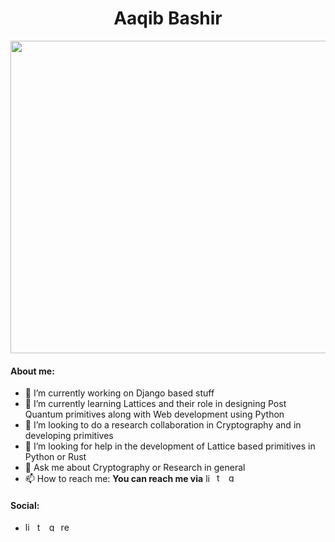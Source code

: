 <div align="center"> <h1>Aaqib Bashir</h1> </div>
<img src="https://github.com/aaqibb13/aaqibb13/blob/main/Image/TCB.JPG" width="1000" height="500"/>

#### About me:
- 🔭 I’m currently working on Django based stuff
- 🌱 I’m currently learning Lattices and their role in designing Post Quantum primitives along with Web development using Python
- 👯 I’m looking to do a research collaboration in Cryptography and in developing primitives
- 🤔 I’m looking for help in the development of Lattice based primitives in Python or Rust
- 💬 Ask me about Cryptography or Research in general
- 📫 How to reach me: **You can reach me via** [<img src='https://cdn.jsdelivr.net/npm/simple-icons@3.0.1/icons/linkedin.svg' alt='linkedin' height='14'>](https://www.linkedin.com/in/aaqibbashir/) [<img src='https://cdn.jsdelivr.net/npm/simple-icons@3.0.1/icons/twitter.svg' alt='twitter' height='15'>](https://twitter.com/aaqibb13) [<img src='https://cdn.jsdelivr.net/npm/simple-icons@3.0.1/icons/gmail.svg' alt='gmail' height='15'>](aaqibb13@gmail.com)

<!-- #### Publications:
1. Applicability of Mobile Contact Tracing in Fighting Pandemic (COVID-19): Issues, Challenges and Solutions. [Link to the article](https://www.sciencedirect.com/science/article/abs/pii/S157401372030407X), DOI: [https://doi.org/10.1016/j.cosrev.2020.100307](https://doi.org/10.1016/j.cosrev.2020.100307)
2. Taxonomy of Blockchain Driven Access Control Frameworks, Models and Schemes for IoT. -->

#### Social:

- [<img src='https://cdn.jsdelivr.net/npm/simple-icons@3.0.1/icons/linkedin.svg' alt='linkedin' height='15'>](https://www.linkedin.com/in/aaqibbashir/)  [<img src='https://cdn.jsdelivr.net/npm/simple-icons@3.0.1/icons/twitter.svg' alt='twitter' height='15'>](https://twitter.com/aaqibb13)  [<img src='https://cdn.jsdelivr.net/npm/simple-icons@3.0.1/icons/gmail.svg' alt='gmail' height='15'>](aaqibb13@gmail.com)  [<img src='https://cdn.jsdelivr.net/npm/simple-icons@3.0.1/icons/researchgate.svg' alt='researchgate' height='15'>](https://www.researchgate.net/profile/Aaqib_Bashir2)  
 
<!--#### Stats:
![GitHub stats](https://github-readme-stats.vercel.app/api?username=aaqibb13&show_icons=true&count_private=true) -->
